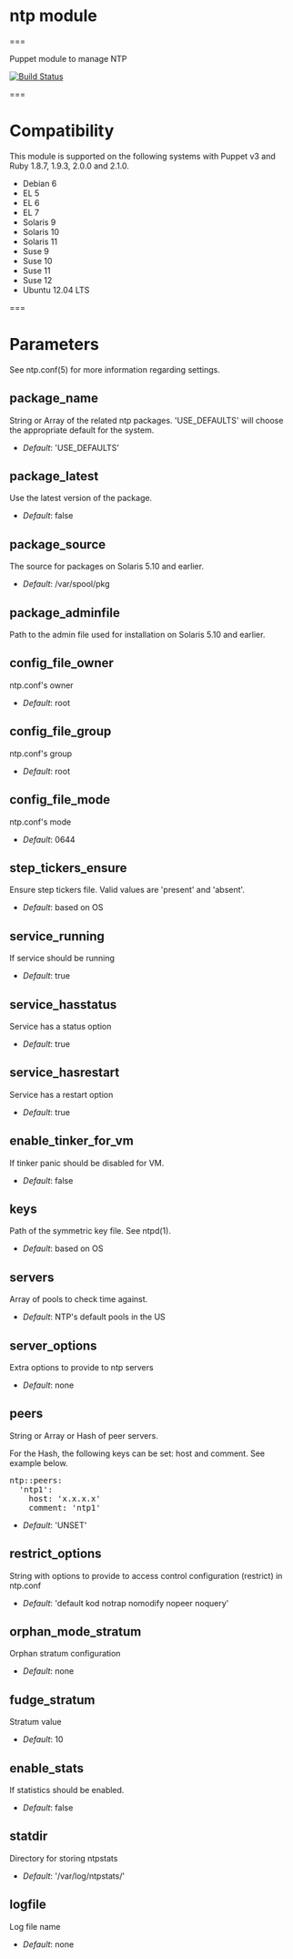 # ntp module
===

Puppet module to manage NTP

[![Build Status](https://api.travis-ci.org/ghoneycutt/puppet-module-ntp.png?branch=master)](https://travis-ci.org/ghoneycutt/puppet-module-ntp)

===

# Compatibility

This module is supported on the following systems with Puppet v3 and Ruby 1.8.7, 1.9.3, 2.0.0 and 2.1.0.

 * Debian 6
 * EL 5
 * EL 6
 * EL 7
 * Solaris 9
 * Solaris 10
 * Solaris 11
 * Suse 9
 * Suse 10
 * Suse 11
 * Suse 12
 * Ubuntu 12.04 LTS

===

# Parameters

See ntp.conf(5) for more information regarding settings.

package_name
------------
String or Array of the related ntp packages. 'USE_DEFAULTS' will choose the appropriate default for the system.

- *Default*: 'USE_DEFAULTS'


package_latest
--------------
Use the latest version of the package.

- *Default*: false

package_source
--------------
The source for packages on Solaris 5.10 and earlier.

- *Default*: /var/spool/pkg

package_adminfile
-----------------
Path to the admin file used for installation on Solaris 5.10 and earlier.

config_file_owner
-----------------
ntp.conf's owner

- *Default*: root

config_file_group
-----------------
ntp.conf's group

- *Default*: root

config_file_mode
----------------
ntp.conf's mode

- *Default*: 0644

step_tickers_ensure
-------------------
Ensure step tickers file. Valid values are 'present' and 'absent'.

- *Default*: based on OS

service_running
---------------
If service should be running

- *Default*: true

service_hasstatus
-----------------
Service has a status option

- *Default*: true

service_hasrestart
------------------
Service has a restart option

- *Default*: true

enable_tinker_for_vm
--------------------
If tinker panic should be disabled for VM.

- *Default*: false

keys
----
Path of the symmetric key file. See ntpd(1).

- *Default*: based on OS

servers
-------
Array of pools to check time against.

- *Default*: NTP's default pools in the US

server_options
--------------
Extra options to provide to ntp servers

- *Default*: none

peers
-----
String or Array or Hash of peer servers.

For the Hash, the following keys can be set: host and comment. See example below.

<pre>
ntp::peers:
  'ntp1':
    host: 'x.x.x.x'
    comment: 'ntp1'
</pre>

- *Default*: 'UNSET'

restrict_options
----------------
String with options to provide to access control configuration (restrict) in ntp.conf

- *Default*: 'default kod notrap nomodify nopeer noquery'

orphan_mode_stratum
-------------------
Orphan stratum configuration

- *Default*: none

fudge_stratum
-------------
Stratum value

- *Default*: 10

enable_stats
------------
If statistics should be enabled.

- *Default*: false

statdir
-------
Directory for storing ntpstats

- *Default*: '/var/log/ntpstats/'

logfile
-------
Log file name

- *Default*: none
